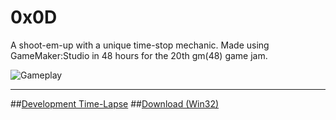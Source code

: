 # 0x0D
A shoot-em-up with a unique time-stop mechanic.
Made using GameMaker:Studio in 48 hours for the 20th gm(48) game jam.

![Gameplay](http://dl.blokatt.net/img/0x0d/scr_stop.png)

---
##[Development Time-Lapse](https://www.youtube.com/watch?v=iUG4qwoHgy8)
##[Download (Win32)](http://www.gm48.net/game/?id=346)
